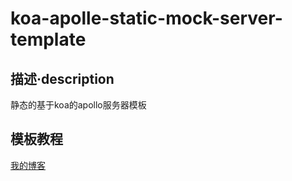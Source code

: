 # koa-apolle-static-mock-server-template

## 描述·description
静态的基于koa的apollo服务器模板

## 模板教程

[我的博客](https://kylin.dev/2020/07/07/Apollo-GraphQL%E5%BF%AB%E9%80%9F%E4%B8%8A%E6%89%8B/#%E7%AE%80%E5%8D%95%E7%9A%84-GraphQL-%E6%9C%8D%E5%8A%A1)
